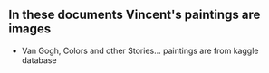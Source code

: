 ## In these documents Vincent's paintings are images
- Van Gogh, Colors and other Stories... paintings are from kaggle database
